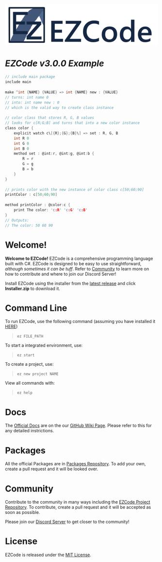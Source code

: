 ![Main Image](https://raw.githubusercontent.com/JBrosDevelopment/EZCode/master/docs/Images/EZCode_Wide_Logo.png)


# *EZCode v3.0.0 Example*
```c
// include main package
include main

make ^int {NAME} {VALUE} => int {NAME} new : {VALUE}
// turns: int name 0
// into: int name new : 0
// which is the valid way to create class instance

// color class that stores R, G, B values
// looks for c[R;G;B] and turns that into a new color instance
class color {
    explicit watch c\[{R};{G};{B}\] => set : R, G, B
    int R 0
    int G 0
    int B 0
    method set : @int:r, @int:g, @int:b {
        R = r
        G = g
        B = b
    }
}

// prints color with the new instance of color class c[50;60;90]
printColor : c[50;60;90]

method printColor : @color:c {
    print The color: 'c:R' 'c:G' 'c:B'
}
// Outputs:
// The color: 50 60 90
```


# Welcome!

**Welcome to EZCode!** EZCode is a comprehensive programming language built with C#. EZCode is designed to be easy to use straightforward, *although sometimes it can be tuff*. Refer to [Community](#community) to learn more on how to contribute and where to join our Discord Server!

Install EZCode using the installer from the [latest release](https://github.com/EZCodeLanguage/EZCode/releases/latest) and click **Installer.zip** to download it.

# Command Line

To run EZCode, use the following command (assuming you have installed it [HERE](https://github.com/EZCodeLanguage/EZCode/releases/latest))
> `ez FILE_PATH`

To start a integrated environment, use:
> `ez start`

To create a project, use:
> `ez new project NAME`

View all commands with: 
> `ez help`


# Docs

The [Official Docs](https://github.com/EZCodeLanguage/EZCode/wiki/EZCode-Docs) are on the our [GitHub Wiki Page](https://github.com/EZCodeLanguage/EZCode/wiki). Please refer to this for any detailed instrictions.

# Packages

All the official Packages are in [Packages Repository](https://github.com/EZCodeLanguage/Packages.git). To add your own, create a pull request and it will be looked over. 


# Community

Contribute to the community in many ways including the [EZCode Project Repository](https://github.com/EZCodeLanguage/Projects.git). To contribute, create a pull request and it will be accepted as soon as possible. 

Please join our [Discord Server](https://discord.gg/DpBrp6Zy) to get closer to the community!

# License

EZCode is released under the [MIT License](LICENSE).
